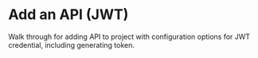 # Add an API (JWT)

Walk through for adding API to project with configuration options for JWT credential, including generating token.